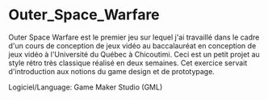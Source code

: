 # Outer_Space_Warfare

Outer Space Warfare est le premier jeu sur lequel j'ai travaillé dans le cadre d'un cours de conception de jeux vidéo au baccalauréat en conception de jeux vidéo à l'Université du Québec à Chicoutimi. Ceci est un petit projet au style rétro très classique réalisé en deux semaines. Cet exercice servait d'introduction aux notions du game design et de prototypage.

Logiciel/Language: Game Maker Studio (GML)
